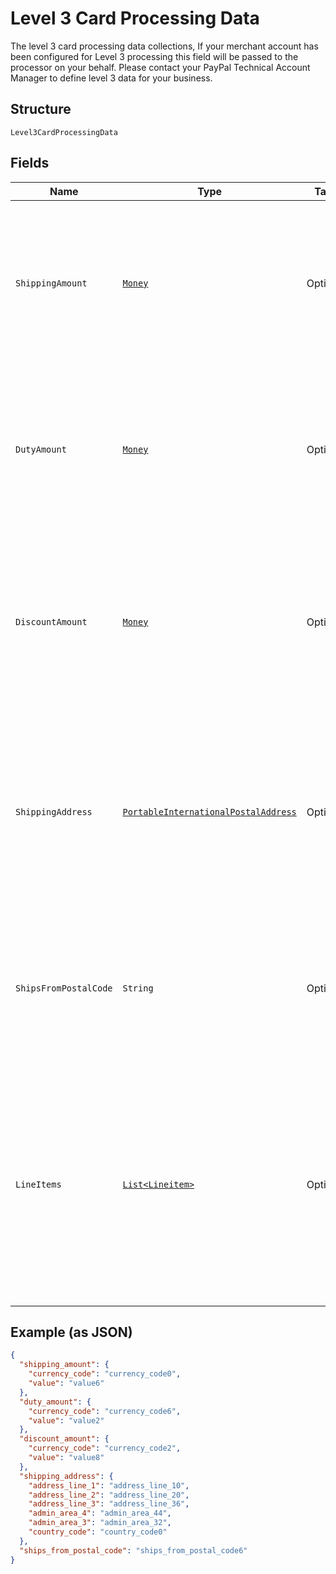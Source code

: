 
# Level 3 Card Processing Data

The level 3 card processing data collections, If your merchant account has been configured for Level 3 processing this field will be passed to the processor on your behalf. Please contact your PayPal Technical Account Manager to define level 3 data for your business.

## Structure

`Level3CardProcessingData`

## Fields

| Name | Type | Tags | Description | Getter | Setter |
|  --- | --- | --- | --- | --- | --- |
| `ShippingAmount` | [`Money`](../../doc/models/money.md) | Optional | Use this field to break down the shipping cost included in the total purchase amount. The value provided here will not add to the total purchase amount. The value cannot be negative. | Money getShippingAmount() | setShippingAmount(Money shippingAmount) |
| `DutyAmount` | [`Money`](../../doc/models/money.md) | Optional | Use this field to break down the duty amount included in the total purchase amount. The value provided here will not add to the total purchase amount. The value cannot be negative. | Money getDutyAmount() | setDutyAmount(Money dutyAmount) |
| `DiscountAmount` | [`Money`](../../doc/models/money.md) | Optional | Use this field to break down the discount amount included in the total purchase amount. The value provided here will not add to the total purchase amount. The value cannot be negative. | Money getDiscountAmount() | setDiscountAmount(Money discountAmount) |
| `ShippingAddress` | [`PortableInternationalPostalAddress`](../../doc/models/portable-international-postal-address.md) | Optional | The address of the payer. Supports only the `address_line_1`, `address_line_2`, `admin_area_1`, `admin_area_2`, `postal_code`, and `country_code` properties. Also referred to as the billing address of the customer. | PortableInternationalPostalAddress getShippingAddress() | setShippingAddress(PortableInternationalPostalAddress shippingAddress) |
| `ShipsFromPostalCode` | `String` | Optional | Use this field to specify the postal code of the shipping location.<br>**Constraints**: *Minimum Length*: `1`, *Maximum Length*: `60`, *Pattern*: `^[a-zA-Z0-9_'.-]*$` | String getShipsFromPostalCode() | setShipsFromPostalCode(String shipsFromPostalCode) |
| `LineItems` | [`List<Lineitem>`](../../doc/models/lineitem.md) | Optional | A list of the items that were purchased with this payment. If your merchant account has been configured for Level 3 processing this field will be passed to the processor on your behalf.<br>**Constraints**: *Minimum Items*: `1`, *Maximum Items*: `100` | List<Lineitem> getLineItems() | setLineItems(List<Lineitem> lineItems) |

## Example (as JSON)

```json
{
  "shipping_amount": {
    "currency_code": "currency_code0",
    "value": "value6"
  },
  "duty_amount": {
    "currency_code": "currency_code6",
    "value": "value2"
  },
  "discount_amount": {
    "currency_code": "currency_code2",
    "value": "value8"
  },
  "shipping_address": {
    "address_line_1": "address_line_10",
    "address_line_2": "address_line_20",
    "address_line_3": "address_line_36",
    "admin_area_4": "admin_area_44",
    "admin_area_3": "admin_area_32",
    "country_code": "country_code0"
  },
  "ships_from_postal_code": "ships_from_postal_code6"
}
```

